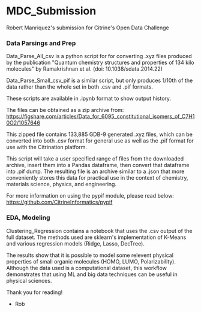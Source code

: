 # MDC_Submission
Robert Manriquez's submission for Citrine's Open Data Challenge

### Data Parsings and Prep

Data_Parse_All_csv is a python script for for converting .xyz files produced by
the publication "Quantum chemistry structures and properties of 134 kilo molecules"
by Ramakrishnan et al. (doi: 10.1038/sdata.2014.22)

Data_Parse_Small_csv_pif is a similar script, but only produces 1/10th of the data
rather than the whole set in both .csv and .pif formats.

These scripts are available in .ipynb format to show output history.

The files can be obtained as a zip archive from:
https://figshare.com/articles/Data_for_6095_constitutional_isomers_of_C7H10O2/1057646

This zipped file contains 133,885 GDB-9 generated .xyz files, which can be converted
into both .csv format for general use as well as the .pif format for use with the Citrination platform.

This script will take a user specified range of files from the downloaded archive,
insert them into a Pandas dataframe, then convert that dataframe into .pif dump.  The
resulting file is an archive similar to a .json that more conveniently stores this data for
practical use in the context of chemistry, materials science, physics, and engineering.

For more information on using the pypif module, please read below:
https://github.com/CitrineInformatics/pypif


### EDA, Modeling

Clustering_Regression contains a notebook that uses the .csv output of the full dataset.
The methods used are sklearn's implementation of K-Means and various regression models
(Ridge, Lasso, DecTree).

The results show that it is possible to model some relevent physical properties of small 
organic molecules (HOMO, LUMO, Polarizability).  Although the data used is a computational dataset,
this workflow demonstrates that using ML and big data techniques can be useful in physical sciences.

Thank you for reading!

- Rob
